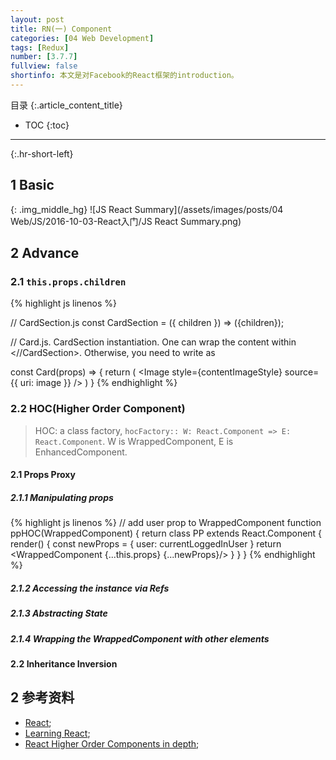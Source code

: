 ```yaml
---
layout: post
title: RN(一) Component
categories: [04 Web Development]
tags: [Redux]
number: [3.7.7]
fullview: false
shortinfo: 本文是对Facebook的React框架的introduction。
---
```

目录
{:.article_content_title}


* TOC
{:toc}

---
{:.hr-short-left}

## 1 Basic ##

{: .img_middle_hg}
![JS React Summary](/assets/images/posts/04 Web/JS/2016-10-03-React入门/JS React Summary.png)

## 2 Advance

### 2.1 `this.props.children`

{% highlight js linenos %}

// CardSection.js
const CardSection = ({ children }) => (<View style={styles.cardSectionStyle}>{children}</View>);

// Card.js. CardSection instantiation. One can wrap the content within <CardSection> <//CardSection>. Otherwise, you need to write as <CardSection image={image} />

const Card(props) => {
	return (
		<CardSection>
		 	<Image style={contentImageStyle} source={{ uri: image }} />
		</CardSection>
	)
}
{% endhighlight %}

### 2.2 HOC(Higher Order Component)

> HOC: a class factory, `hocFactory:: W: React.Component => E: React.Component`. W is WrappedComponent, E is EnhancedComponent.

#### 2.1 Props Proxy

##### 2.1.1 Manipulating props

{% highlight js linenos %}
// add user prop to WrappedComponent
function ppHOC(WrappedComponent) {
  return class PP extends React.Component {
    render() {
      const newProps = {
        user: currentLoggedInUser
      }
      return <WrappedComponent {...this.props} {...newProps}/>
    }
  }
}
{% endhighlight %}

##### 2.1.2 Accessing the instance via Refs

##### 2.1.3 Abstracting State

##### 2.1.4 Wrapping the WrappedComponent with other elements


#### 2.2 Inheritance Inversion


## 2 参考资料 ##
- [React](https://facebook.github.io/react/);
- [Learning React](https://www.amazon.com/Learning-React-Kirupa-Chinnathambi/dp/0134546318);
- [React Higher Order Components in depth](https://medium.com/@franleplant/react-higher-order-components-in-depth-cf9032ee6c3e);
